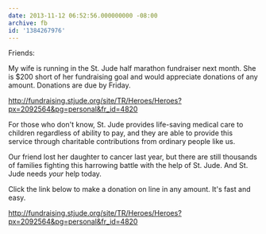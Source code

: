 ```yaml
---
date: 2013-11-12 06:52:56.000000000 -08:00
archive: fb
id: '1384267976'
---
```


Friends:

My wife is running in the St. Jude half marathon fundraiser next month. She is $200 short of her fundraising goal and would appreciate donations of any amount. Donations are due by Friday.

http://fundraising.stjude.org/site/TR/Heroes/Heroes?px=2092564&pg=personal&fr_id=4820

For those who don't know, St. Jude provides life-saving medical care to children regardless of ability to pay, and they are able to provide this service through charitable contributions from ordinary people like us.

Our friend lost her daughter to cancer last year, but there are still thousands of families fighting this harrowing battle with the help of St. Jude. And St. Jude needs *your* help today.

Click the link below to make a donation on line in any amount. It's fast and easy.

http://fundraising.stjude.org/site/TR/Heroes/Heroes?px=2092564&pg=personal&fr_id=4820
